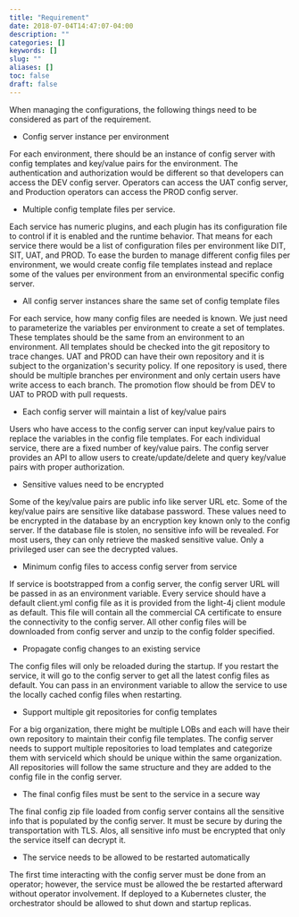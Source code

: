 ```yaml
---
title: "Requirement"
date: 2018-07-04T14:47:07-04:00
description: ""
categories: []
keywords: []
slug: ""
aliases: []
toc: false
draft: false
---
```


When managing the configurations, the following things need to be considered as part of the requirement. 

* Config server instance per environment

For each environment, there should be an instance of config server with config templates and key/value pairs for the environment. The authentication and authorization would be different so that developers can access the DEV config server. Operators can access the UAT config server, and Production operators can access the PROD config server. 

* Multiple config template files per service.

Each service has numeric plugins, and each plugin has its configuration file to control if it is enabled and the runtime behavior. That means for each service there would be a list of configuration files per environment like DIT, SIT, UAT, and PROD. To ease the burden to manage different config files per environment, we would create config file templates instead and replace some of the values per environment from an environmental specific config server. 

* All config server instances share the same set of config template files

For each service, how many config files are needed is known. We just need to parameterize the variables per environment to create a set of templates. These templates should be the same from an environment to an environment. All templates should be checked into the git repository to trace changes. UAT and PROD can have their own repository and it is subject to the organization's security policy. If one repository is used, there should be multiple branches per environment and only certain users have write access to each branch. The promotion flow should be from DEV to UAT to PROD with pull requests. 

* Each config server will maintain a list of key/value pairs

Users who have access to the config server can input key/value pairs to replace the variables in the config file templates. For each individual service, there are a fixed number of key/value pairs. The config server provides an API to allow users to create/update/delete and query key/value pairs with proper authorization. 

* Sensitive values need to be encrypted

Some of the key/value pairs are public info like server URL etc. Some of the key/value pairs are sensitive like database password. These values need to be encrypted in the database by an encryption key known only to the config server. If the database file is stolen, no sensitive info will be revealed. For most users, they can only retrieve the masked sensitive value. Only a privileged user can see the decrypted values. 

* Minimum config files to access config server from service

If service is bootstrapped from a config server, the config server URL will be passed in as an environment variable. Every service should have a default client.yml config file as it is provided from the light-4j client module as default. This file will contain all the commercial CA certificate to ensure the connectivity to the config server. All other config files will be downloaded from config server and unzip to the config folder specified. 

* Propagate config changes to an existing service

The config files will only be reloaded during the startup. If you restart the service, it will go to the config server to get all the latest config files as default. You can pass in an environment variable to allow the service to use the locally cached config files when restarting. 

* Support multiple git repositories for config templates

For a big organization, there might be multiple LOBs and each will have their own repository to maintain their config file templates. The config server needs to support multiple repositories to load templates and categorize them with serviceId which should be unique within the same organization. All repositories will follow the same structure and they are added to the config file in the config server.

* The final config files must be sent to the service in a secure way

The final config zip file loaded from config server contains all the sensitive info that is populated by the config server. It must be secure by during the transportation with TLS. Alos, all sensitive info must be encrypted that only the service itself can decrypt it. 


* The service needs to be allowed to be restarted automatically

The first time interacting with the config server must be done from an operator; however, the service must be allowed the be restarted afterward without operator involvement. If deployed to a Kubernetes cluster, the orchestrator should be allowed to shut down and startup replicas. 





